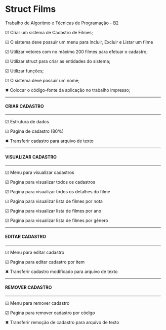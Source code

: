 # Struct Films
Trabalho de Algoritmo e Técnicas de Programação - B2


☑ Criar um sistema de Cadastro de Filmes;

☑ O sistema deve possuir um menu para Incluir, Excluir e Listar um filme

☑ Utilizar vetores com no máximo 200 filmes para efetuar o cadastro;

☑ Utilizar struct para criar as entidades do sistema;

☑ Utilizar funções;

☑ O sistema deve possuir um nome;

✖ Colocar o código-fonte da aplicação no trabalho impresso;

________________________
#### CRIAR CADASTRO ####
________________________

☑  Estrutura de dados

☑  Pagina de cadastro (80%)

✖  Transferir cadastro para arquivo de texto


________________________
#### VISUALIZAR CADASTRO ####
________________________

☑    Menu para visualizar cadastros

☑    Pagina para visualizar todos os cadastros

☑    Pagina para visualizar todos os detalhes do filme

☑    Pagina para visualizar lista de filmes por nota

☑    Pagina para visualizar lista de filmes por ano

☑    Pagina para visualizar lista de filmes por gênero

________________________
#### EDITAR CADASTRO ####
________________________

☑    Menu para editar cadastro

☑    Pagina para editar cadastro por item

✖    Transferir cadastro modificado para arquivo de texto


________________________
#### REMOVER CADASTRO ####
________________________

☑    Menu para remover cadastro

☑    Pagina para remover cadastro por código

✖    Transferir remoção de cadastro para arquivo de texto
